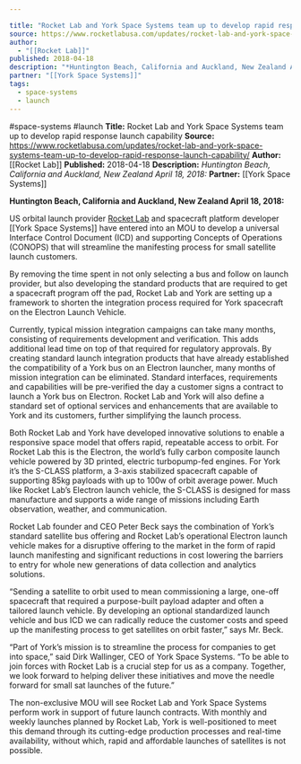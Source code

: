 ```yaml
---

title: "Rocket Lab and York Space Systems team up to develop rapid response launch capability "
source: https://www.rocketlabusa.com/updates/rocket-lab-and-york-space-systems-team-up-to-develop-rapid-response-launch-capability/
author:
  - "[[Rocket Lab]]"
published: 2018-04-18
description: "*Huntington Beach, California and Auckland, New Zealand April 18, 2018:*"
partner: "[[York Space Systems]]"
tags:
  - space-systems
  - launch
---
```


#space-systems #launch
**Title:** Rocket Lab and York Space Systems team up to develop rapid response launch capability 
**Source:** https://www.rocketlabusa.com/updates/rocket-lab-and-york-space-systems-team-up-to-develop-rapid-response-launch-capability/
**Author:** [[Rocket Lab]]
**Published:** 2018-04-18
**Description:** *Huntington Beach, California and Auckland, New Zealand April 18, 2018:*
**Partner:** [[York Space Systems]]

**Huntington Beach, California and Auckland, New Zealand April 18, 2018:**

US orbital launch provider [Rocket Lab](https://www.rocketlabusa.com/) and spacecraft platform developer [[York Space Systems]] have entered into an MOU to develop a universal Interface Control Document (ICD) and supporting Concepts of Operations (CONOPS) that will streamline the manifesting process for small satellite launch customers.

By removing the time spent in not only selecting a bus and follow on launch provider, but also developing the standard products that are required to get a spacecraft program off the pad, Rocket Lab and York are setting up a framework to shorten the integration process required for York spacecraft on the Electron Launch Vehicle.

Currently, typical mission integration campaigns can take many months, consisting of requirements development and verification. This adds additional lead time on top of that required for regulatory approvals. By creating standard launch integration products that have already established the compatibility of a York bus on an Electron launcher, many months of mission integration can be eliminated. Standard interfaces, requirements and capabilities will be pre-verified the day a customer signs a contract to launch a York bus on Electron. Rocket Lab and York will also define a standard set of optional services and enhancements that are available to York and its customers, further simplifying the launch process.

Both Rocket Lab and York have developed innovative solutions to enable a responsive space model that offers rapid, repeatable access to orbit. For Rocket Lab this is the Electron, the world’s fully carbon composite launch vehicle powered by 3D printed, electric turbopump-fed engines. For York it’s the S-CLASS platform, a 3-axis stabilized spacecraft capable of supporting 85kg payloads with up to 100w of orbit average power. Much like Rocket Lab’s Electron launch vehicle, the S-CLASS is designed for mass manufacture and supports a wide range of missions including Earth observation, weather, and communication.

Rocket Lab founder and CEO Peter Beck says the combination of York’s standard satellite bus offering and Rocket Lab’s operational Electron launch vehicle makes for a disruptive offering to the market in the form of rapid launch manifesting and significant reductions in cost lowering the barriers to entry for whole new generations of data collection and analytics solutions.

“Sending a satellite to orbit used to mean commissioning a large, one-off spacecraft that required a purpose-built payload adapter and often a tailored launch vehicle. By developing an optional standardized launch vehicle and bus ICD we can radically reduce the customer costs and speed up the manifesting process to get satellites on orbit faster,” says Mr. Beck.

“Part of York’s mission is to streamline the process for companies to get into space,” said Dirk Wallinger, CEO of York Space Systems. “To be able to join forces with Rocket Lab is a crucial step for us as a company. Together, we look forward to helping deliver these initiatives and move the needle forward for small sat launches of the future.”

The non-exclusive MOU will see Rocket Lab and York Space Systems perform work in support of future launch contracts. With monthly and weekly launches planned by Rocket Lab, York is well-positioned to meet this demand through its cutting-edge production processes and real-time availability, without which, rapid and affordable launches of satellites is not possible.